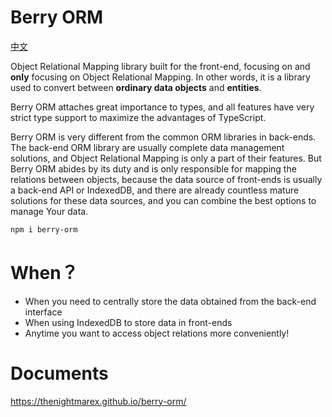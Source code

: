 # Berry ORM

[中文](./README_zh.md)

Object Relational Mapping library built for the front-end, focusing on and **only** focusing on Object Relational Mapping. In other words, it is a library used to convert between **ordinary data objects** and **entities**.

Berry ORM attaches great importance to types, and all features have very strict type support to maximize the advantages of TypeScript.

Berry ORM is very different from the common ORM libraries in back-ends. The back-end ORM library are usually complete data management solutions, and Object Relational Mapping is only a part of their features. But Berry ORM abides by its duty and is only responsible for mapping the relations between objects, because the data source of front-ends is usually a back-end API or IndexedDB, and there are already countless mature solutions for these data sources, and you can combine the best options to manage Your data.

```sh
npm i berry-orm
```

# When？

- When you need to centrally store the data obtained from the back-end interface
- When using IndexedDB to store data in front-ends
- Anytime you want to access object relations more conveniently!

# Documents

https://thenightmarex.github.io/berry-orm/

